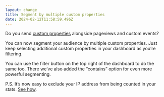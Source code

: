 ```yaml
---
layout: change
title: Segment by multiple custom properties
date: 2024-02-12T11:58:59.496Z
---
```

Do you send [custom properties](https://plausible.io/docs/custom-props/introduction) alongside pageviews and custom events?

You can now segment your audience by multiple custom properties. Just keep selecting additional custom properties in your dashboard as you’re filtering.

You can use the filter button on the top right of the dashboard to do the same too. There we’ve also added the “contains” option for even more powerful segmenting.

P.S. It’s now easy to exclude your IP address from being counted in your stats. [See how](https://plausible.io/docs/excluding).